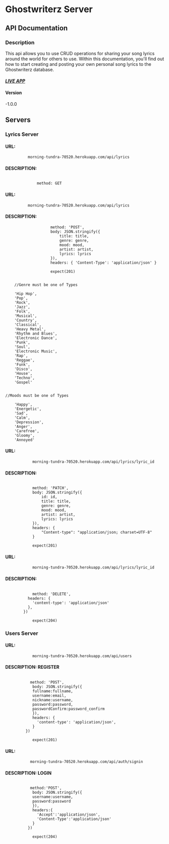 # Ghostwriterz Server

## API Documentation

### Description

This api allows you to use CRUD operations for sharing your song lyrics around the world for others to use. Within this documentation, you'll find out how to start creating and posting your own personal song lyrics to the Ghostwriterz database.

#### *[LIVE APP](https://ghostwriterz-app.vercel.app/)*

#### Version

-1.0.0

## Servers

### Lyrics Server

#### URL: 

```
          morning-tundra-70520.herokuapp.com/api/lyrics
```

#### DESCRIPTION:

 

``` 

              method: GET 

```

#### URL: 

```
          morning-tundra-70520.herokuapp.com/api/lyrics
```

#### DESCRIPTION: 

``` 
                    method: 'POST',
                    body: JSON.stringify({
                        title: title,
                        genre: genre,
                        mood: mood,
                        artist: artist,
                        lyrics: lyrics
                    }),
                    headers: { 'Content-Type': 'application/json' }

                    expect(201)
```      
```

    //Genre must be one of Types

    'Hip Hop',
    'Pop',
    'Rock',
    'Jazz',
    'Folk',
    'Musical',
    'Country',
    'Classical',
    'Heavy Metal',
    'Rhythm and Blues',
    'Electronic Dance',
    'Punk',
    'Soul',
    'Electronic Music',
    'Rap',
    'Reggae',
    'Funk',
    'Disco',
    'House',
    'Techno',
    'Gospel'

``` 

```

//Moods must be one of Types

    'Happy',
    'Energetic',
    'Sad',
    'Calm',
    'Depression',
    'Anger',
    'Carefree',
    'Gloomy',
    'Annoyed'

``` 

#### URL:

```
            morning-tundra-70520.herokuapp.com/api/lyrics/lyric_id
```

#### DESCRIPTION: 

```

            method: 'PATCH',
            body: JSON.stringify({
                id: id,
                title: title,
                genre: genre,
                mood: mood,
                artist: artist,
                lyrics: lyrics
            }),
            headers: {
                "Content-type": "application/json; charset=UTF-8"
            }

            expect(201)

``` 

#### URL: 

```
            morning-tundra-70520.herokuapp.com/api/lyrics/lyric_id
```

#### DESCRIPTION: 

```

            method: 'DELETE',
          headers: {
            'content-type': 'application/json'
          },
        })

            expect(204)

``` 

### Users Server

#### URL: 

```
            morning-tundra-70520.herokuapp.com/api/users
```

#### DESCRIPTION: REGISTER

```

           method: 'POST',
            body: JSON.stringify({
            fullname:fullname,
            username:email,
            nickname:username,
            password:password,
            passwordConfirm:password_confirm
            }),
            headers: {
              'content-type': 'application/json',
            }
         })

            expect(201)

``` 

#### URL: 

```
           morning-tundra-70520.herokuapp.com/api/auth/signin
```

#### DESCRIPTION: LOGIN

```

           method:'POST',
            body: JSON.stringify({
            username:username,
            password:password
            }),
            headers:{
              'Accept':'application/json',
              'Content-Type':'application/json'
            }
          })

            expect(204)

```

               
